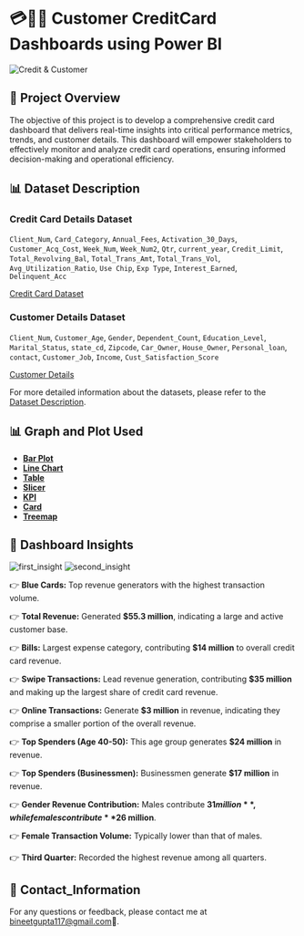 # 💳🧑‍💻 Customer CreditCard Dashboards using Power BI
![Credit & Customer](https://github.com/Bineet117/Customer_CreditCard_Dashboards/blob/95dd5bdcc16bb84b1eaebb4b8e97d9f415cc1c41/Images/credit_card_image.jpg)

## 🔎 Project Overview
The objective of this project is to develop a comprehensive credit card dashboard that delivers real-time insights into critical performance metrics, trends, and customer details. This dashboard will empower stakeholders to effectively monitor and analyze credit card operations, ensuring informed decision-making and operational efficiency.



## 📊 Dataset Description

### Credit Card Details Dataset
`Client_Num`, `Card_Category`, `Annual_Fees`, `Activation_30_Days`, `Customer_Acq_Cost`, `Week_Num`, `Week_Num2`, `Qtr`, `current_year`, `Credit_Limit`, `Total_Revolving_Bal`, `Total_Trans_Amt`, `Total_Trans_Vol`, `Avg_Utilization_Ratio`, `Use Chip`, `Exp Type`, `Interest_Earned`, `Delinquent_Acc`

[Credit Card Dataset](https://github.com/Bineet117/Customer_CreditCard_Dashboards/blob/07ee47e0e7acfe76e94693609e5775a8c7a4aee8/credit_card_detail.xlsx)

### Customer Details Dataset
`Client_Num`, `Customer_Age`, `Gender`, `Dependent_Count`, `Education_Level`, `Marital_Status`, `state_cd`, `Zipcode`, `Car_Owner`, `House_Owner`, `Personal_loan`, `contact`, `Customer_Job`, `Income`, `Cust_Satisfaction_Score`

[Customer Details](https://github.com/Bineet117/Customer_CreditCard_Dashboards/blob/07ee47e0e7acfe76e94693609e5775a8c7a4aee8/cust_detail.csv)

For more detailed information about the datasets, please refer to the [Dataset Description](https://github.com/Bineet117/Customer_CreditCard_Dashboards/blob/95aa94e5404811e66a37855e6a0e022333860188/dataset_description.txt).






## 📊 Graph and Plot Used

- [**Bar Plot**](https://learn.microsoft.com/en-us/power-bi/visuals/power-bi-visualization-types-for-reports-and-q-and-a#bar-and-column-charts)
- [**Line Chart**](https://learn.microsoft.com/en-us/power-bi/visuals/power-bi-visualization-types-for-reports-and-q-and-a#line-charts)
- [**Table**](https://learn.microsoft.com/en-us/power-bi/visuals/power-bi-visualization-types-for-reports-and-q-and-a#tables)
- [**Slicer**](https://learn.microsoft.com/en-us/power-bi/visuals/power-bi-visualization-types-for-reports-and-q-and-a#slicers)
- [**KPI**](https://learn.microsoft.com/en-us/power-bi/visuals/power-bi-visualization-types-for-reports-and-q-and-a#kpi)
- [**Card**](https://learn.microsoft.com/en-us/power-bi/visuals/power-bi-visualization-types-for-reports-and-q-and-a#cards)
- [**Treemap**](https://learn.microsoft.com/en-us/power-bi/visuals/power-bi-visualization-types-for-reports-and-q-and-a#treemaps)




## 📝 Dashboard Insights
![first_insight](https://github.com/Bineet117/Customer_CreditCard_Dashboards/blob/fc7ce08a7cfcdb44d6c410b08f8f4e6b6445473a/Images/Credit_Card_Dashboard_1.png)
![second_insight](https://github.com/Bineet117/Customer_CreditCard_Dashboards/blob/fc7ce08a7cfcdb44d6c410b08f8f4e6b6445473a/Images/Credit_Card_Dashboard_2.png)

👉 **Blue Cards:** Top revenue generators with the highest transaction volume.

👉 **Total Revenue:** Generated **$55.3 million**, indicating a large and active customer base.

👉 **Bills:** Largest expense category, contributing **$14 million** to overall credit card revenue.

👉 **Swipe Transactions:** Lead revenue generation, contributing **$35 million** and making up the largest share of credit card revenue.

👉 **Online Transactions:** Generate **$3 million** in revenue, indicating they comprise a smaller portion of the overall revenue.

👉 **Top Spenders (Age 40-50):** This age group generates **$24 million** in revenue.

👉 **Top Spenders (Businessmen):** Businessmen generate **$17 million** in revenue.

👉 **Gender Revenue Contribution:** Males contribute **$31 million**, while females contribute **$26 million**.

👉 **Female Transaction Volume:** Typically lower than that of males.

👉 **Third Quarter:** Recorded the highest revenue among all quarters.






## 📩 Contact_Information
For any questions or feedback, please contact me at bineetgupta117@gmail.com📧.



